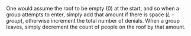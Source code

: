 One would assume the roof to be empty (0) at the start, and so when a group attempts to enter, simply add that amount if there is space (*L* - *group*), otherwise increment the total number of denials. When a group leaves, simply decrement the count of people on the roof by that amount.
